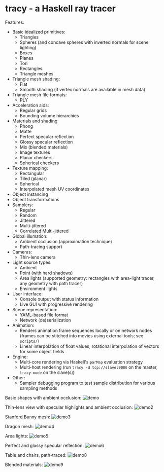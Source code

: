 
tracy - a Haskell ray tracer
============================

Features:

 * Basic idealized primitives:
   - Triangles
   - Spheres (and concave spheres with inverted normals for scene
     lighting)
   - Boxes
   - Planes
   - Tori
   - Rectangles
   - Triangle meshes
 * Triangle mesh shading:
   - Flat
   - Smooth shading (if vertex normals are available in mesh data)
 * Triangle mesh file formats:
   - PLY
 * Acceleration aids:
   - Regular grids
   - Bounding volume hierarchies
 * Materials and shading:
   - Phong
   - Matte
   - Perfect specular reflection
   - Glossy specular reflection
   - Mix (blended materials)
   - Image textures
   - Planar checkers
   - Spherical checkers
 * Texture mapping:
   - Rectangular
   - Tiled (planar)
   - Spherical
   - Interpolated mesh UV coordinates
 * Object instancing
 * Object transformations
 * Samplers:
   - Regular
   - Random
   - Jittered
   - Multi-jittered
   - Correlated Multi-jittered
 * Global illumation:
   - Ambient occlusion (approximation technique)
   - Path-tracing support
 * Cameras:
   - Thin-lens camera
 * Light source types:
   - Ambient
   - Point (with hard shadows)
   - Area lights (supported geometry: rectangles with area-light tracer,
     any geometry with path tracer)
   - Environment lights
 * User interface:
   - Console output with status information
   - Live GUI with progressive rendering
 * Scene representation:
   - YAML-based file format
   - Network (de)serialization
 * Animation:
   - Renders animation frame sequences locally or on network nodes
     (frames can be stitched into movies using external tools; see
     `scripts/`)
   - Linear interpolation of float values, rotational interpolation of
     vectors for some object fields
 * Engine:
   - Multi-core rendering via Haskell's `parMap` evaluation strategy
   - Multi-host rendering (run `tracy -d tcp://slave:9000` on the master,
     `tracy-node` on the slave(s))
 * Other:
   - Sampler debugging program to test sample distribution for various
     sampling methods

Basic shapes with ambient occlusion:
![demo](/demos/demo.png)

Thin-lens view with specular highlights and ambient occlusion:
![demo2](/demos/demo2.png)

Stanford Bunny mesh:
![demo3](/demos/demo3.png)

Dragon mesh:
![demo4](/demos/demo4.png)

Area lights:
![demo5](/demos/demo5.png)

Perfect and glossy specular reflection:
![demo6](/demos/demo6.png)

Table and chairs, path-traced:
![demo8](/demos/demo8.png)

Blended materials:
![demo9](/demos/demo9.png)
